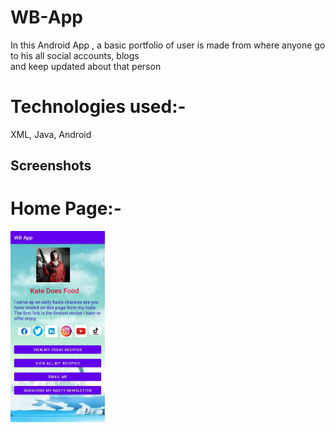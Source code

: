 # WB-App
In this Android App , a basic portfolio of user is made from where anyone go to his all social accounts, blogs  
and keep updated about that person



# Technologies used:-
XML, Java, Android


Screenshots
-----------

# Home Page:-
<img width="30%" src="screenshots/1.jpeg" />
